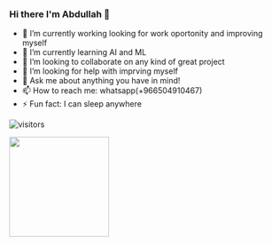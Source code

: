 ### Hi there **I'm Abdullah** 👋

- 🔭 I’m currently working looking for work oportonity and improving myself
- 🌱 I’m currently learning AI and ML
- 👯 I’m looking to collaborate on any kind of great project
- 🤔 I’m looking for help with imprving myself
- 💬 Ask me about anything you have in mind!
- 📫 How to reach me: whatsapp(+966504910467)
- ⚡ Fun fact: I can sleep anywhere

![visitors](https://visitor-badge.glitch.me/badge?page_id=Bomrzoq.Bomrzoq)


<img height="180em" src="https://github-readme-stats.vercel.app/api?username=Bomrzoq&show_icons=true&hide_border=true&&count_private=true&include_all_commits=true" />

